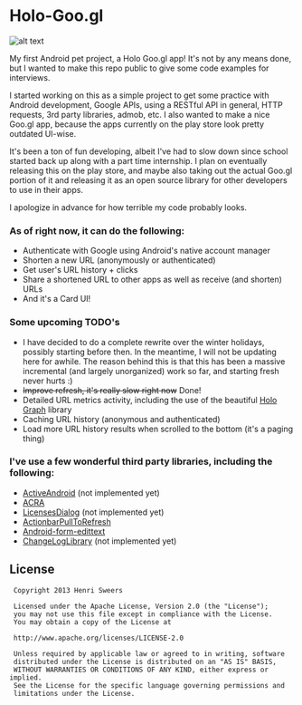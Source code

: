 Holo-Goo.gl
===========

![alt text](https://raw.github.com/pandanomic/Holo-Goo.gl/master/src/main/res/drawable-xxhdpi/ic_launcher.png "Holo Goo.gl")

My first Android pet project, a Holo Goo.gl app! It's not by any means done, but I wanted to make this repo public to give some code examples for interviews.

I started working on this as a simple project to get some practice with Android development, Google APIs, using a RESTful API in general, HTTP requests, 3rd party libraries, admob, etc. I also wanted to make a nice Goo.gl app, because the apps currently on the play store look pretty outdated UI-wise.

It's been a ton of fun developing, albeit I've had to slow down since school started back up along with a part time internship. I plan on eventually releasing this on the play store, and maybe also taking out the actual Goo.gl portion of it and releasing it as an open source library for other developers to use in their apps.

I apologize in advance for how terrible my code probably looks.

### As of right now, it can do the following: 
* Authenticate with Google using Android's native account manager
* Shorten a new URL (anonymously or authenticated)
* Get user's URL history + clicks
* Share a shortened URL to other apps as well as receive (and shorten) URLs
* And it's a Card UI!

### Some upcoming TODO's
* I have decided to do a complete rewrite over the winter holidays, possibly starting before then. In the meantime, I will not be updating here for awhile. The reason behind this is that this has been a massive incremental (and largely unorganized) work so far, and starting fresh never hurts :)
* ~~Improve refresh, it's really slow right now~~ Done!
* Detailed URL metrics activity, including the use of the beautiful [Holo Graph](https://bitbucket.org/danielnadeau/holographlibrary) library
* Caching URL history (anonymous and authenticated)
* Load more URL history results when scrolled to the bottom (it's a paging thing)

### I've use a few wonderful third party libraries, including the following:
* [ActiveAndroid](https://github.com/pardom/ActiveAndroid) (not implemented yet)
* [ACRA](https://github.com/ACRA/acra)
* [LicensesDialog](https://github.com/PSDev/LicensesDialog) (not implemented yet)
* [ActionbarPullToRefresh](https://github.com/chrisbanes/ActionBar-PullToRefresh)
* [Android-form-edittext](https://github.com/vekexasia/android-form-edittext)
* [ChangeLogLibrary](https://github.com/gabrielemariotti/changeloglib) (not implemented yet)

## License

     Copyright 2013 Henri Sweers
     
     Licensed under the Apache License, Version 2.0 (the "License");
     you may not use this file except in compliance with the License.
     You may obtain a copy of the License at
     
     http://www.apache.org/licenses/LICENSE-2.0
     
     Unless required by applicable law or agreed to in writing, software
     distributed under the License is distributed on an "AS IS" BASIS,
     WITHOUT WARRANTIES OR CONDITIONS OF ANY KIND, either express or implied.
     See the License for the specific language governing permissions and
     limitations under the License.
